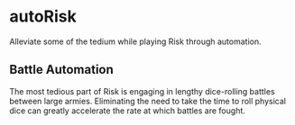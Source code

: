 # autoRisk
Alleviate some of the tedium while playing Risk through automation.

## Battle Automation

The most tedious part of Risk is engaging in lengthy dice-rolling battles
between large armies. Eliminating the need to take the time to roll physical
dice can greatly accelerate the rate at which battles are fought.
